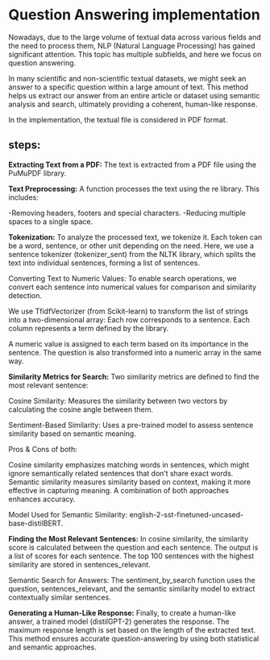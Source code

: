 # Question Answering implementation
Nowadays, due to the large volume of textual data across various fields and the need to process them, NLP (Natural Language Processing) has gained significant attention.
This topic has multiple subfields, and here we focus on question answering.

In many scientific and non-scientific textual datasets, we might seek an answer to a specific question within a large amount of text. This method helps us extract our answer from an entire article or dataset using semantic analysis and search, ultimately providing a coherent, human-like response.

In the implementation, the textual file is considered in PDF format.

## steps:

**Extracting Text from a PDF:** 
The text is extracted from a PDF file using the PuMuPDF library.

**Text Preprocessing:**
A function processes the text using the re library. This includes:

-Removing headers, footers and special characters.
-Reducing multiple spaces to a single space.

**Tokenization:**
To analyze the processed text, we tokenize it. Each token can be a word, sentence, or other unit depending on the need. Here, we use a sentence tokenizer (tokenizer_sent) from the NLTK library, which splits the text into individual sentences, forming a list of sentences.

Converting Text to Numeric Values: To enable search operations, we convert each sentence into numerical values for comparison and similarity detection.

We use TfidfVectorizer (from Scikit-learn) to transform the list of strings into a two-dimensional array: Each row corresponds to a sentence. Each column represents a term defined by the library.

A numeric value is assigned to each term based on its importance in the sentence. The question is also transformed into a numeric array in the same way.

**Similarity Metrics for Search:**
Two similarity metrics are defined to find the most relevant sentence:

Cosine Similarity: Measures the similarity between two vectors by calculating the cosine angle between them.

Sentiment-Based Similarity: Uses a pre-trained model to assess sentence similarity based on semantic meaning.

Pros & Cons of both:

Cosine similarity emphasizes matching words in sentences, which might ignore semantically related sentences that don’t share exact words.
Semantic similarity measures similarity based on context, making it more effective in capturing meaning. A combination of both approaches enhances accuracy.

Model Used for Semantic Similarity: english-2-sst-finetuned-uncased-base-distilBERT.

**Finding the Most Relevant Sentences:**
In cosine similarity, the similarity score is calculated between the question and each sentence. The output is a list of scores for each sentence.
The top 100 sentences with the highest similarity are stored in sentences_relevant.

Semantic Search for Answers: The sentiment_by_search function uses the question, sentences_relevant, and the semantic similarity model to extract contextually similar sentences.

**Generating a Human-Like Response:**
Finally, to create a human-like answer, a trained model (distilGPT-2) generates the response. The maximum response length is set based on the length of the extracted text.
This method ensures accurate question-answering by using both statistical and semantic approaches.
